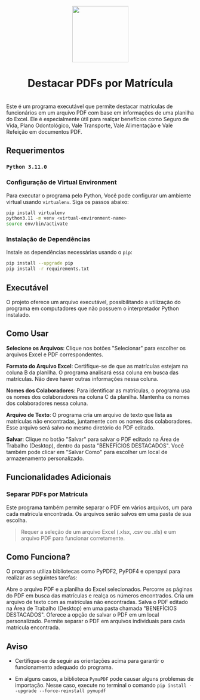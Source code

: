 <p align="center">
  <img height="150" src="resources/images/vigarista.ico">
</p>

<h1 align="center">Destacar PDFs por Matrícula</h1>
<br>
Este é um programa executável que permite destacar matrículas de funcionários em um arquivo PDF com base em informações de uma planilha do Excel. Ele é especialmente útil para realçar benefícios como Seguro de Vida, Plano Odontológico, Vale Transporte, Vale Alimentação e Vale Refeição em documentos PDF.

## Requerimentos

### `Python 3.11.0`

### Configuração de Virtual Environment

Para executar o programa pelo Python, Você pode configurar um ambiente virtual usando `virtualenv`. Siga os passos
abaixo:

```bash
pip install virtualenv
python3.11 -m venv <virtual-environment-name>
source env/bin/activate
```

### Instalação de Dependências

Instale as dependências necessárias usando o `pip`:

```bash
pip install --upgrade pip
pip install -r requirements.txt
```

## Executável

O projeto oferece um arquivo executável, possibilitando a utilização do programa em computadores que não possuem o
interpretador Python instalado.

## Como Usar

**Selecione os Arquivos**: Clique nos botões "Selecionar" para escolher os arquivos Excel e PDF correspondentes.

**Formato do Arquivo Excel**: Certifique-se de que as matrículas estejam na coluna B da planilha. O programa analisará essa
coluna em busca das matrículas. Não deve haver outras informações nessa coluna.

**Nomes dos Colaboradores**: Para identificar as matrículas, o programa usa os nomes dos colaboradores na coluna C da
planilha. Mantenha os nomes dos colaboradores nessa coluna.

**Arquivo de Texto**: O programa cria um arquivo de texto que lista as matrículas não encontradas, juntamente com os nomes
dos colaboradores. Esse arquivo será salvo no mesmo diretório do PDF editado.

**Salvar**: Clique no botão "Salvar" para salvar o PDF editado na Área de Trabalho (Desktop), dentro da pasta "BENEFÍCIOS
DESTACADOS". Você também pode clicar em "Salvar Como" para escolher um local de armazenamento personalizado.

## Funcionalidades Adicionais

### Separar PDFs por Matrícula

Este programa também permite separar o PDF em vários arquivos, um para cada matrícula encontrada. Os arquivos serão
salvos em uma pasta de sua escolha.

> Requer a seleção de um arquivo Excel (.xlsx, .csv ou .xls) e um arquivo PDF para funcionar corretamente.

## Como Funciona?

O programa utiliza bibliotecas como PyPDF2, PyPDF4 e openpyxl para realizar as seguintes tarefas:

Abre o arquivo PDF e a planilha do Excel selecionados.
Percorre as páginas do PDF em busca das matrículas e realça os números encontrados.
Cria um arquivo de texto com as matrículas não encontradas.
Salva o PDF editado na Área de Trabalho (Desktop) em uma pasta chamada "BENEFÍCIOS DESTACADOS".
Oferece a opção de salvar o PDF em um local personalizado.
Permite separar o PDF em arquivos individuais para cada matrícula encontrada.

## Aviso

- Certifique-se de seguir as orientações acima para garantir o funcionamento adequado do programa.


- Em alguns casos, a biblioteca `PymuPDF` pode causar alguns problemas de importação. Nesse caso, execute no terminal o
  comando `pip install --upgrade --force-reinstall pymupdf`

